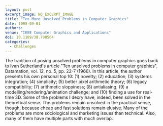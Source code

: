 ```yaml
---
layout: post
excerpt_image: NO_EXCERPT_IMAGE
title: "Ten More Unsolved Problems in Computer Graphics"
date: 1998-09-01
authors: 
venue: "IEEE Computer Graphics and Applications"
doi: 10.1109/38.708564
categories:
  - Challenges
---
```

The tradition of posing unsolved problems in computer graphics goes back to Ivan Sutherland's article "Ten unsolved problems in computer graphics", Datamation, vol. 12, no. 5, pp. 22-7 (1966). In this article, the author presents his own personal top 10: (1) novelty; (2) education; (3) systems integration; (4) simplicity; (5) better pixel arithmetic theory; (6) legacy compatibility; (7) arithmetic sloppiness; (8) antialiasing; (9) a modelling/rendering/animation challenge; and (10) finding a use for real-time 3D. Some of the problems I decry have, indeed, been solved in the theoretical sense. The problems remain unsolved in the practical sense, though, because cheap and fast solutions remain elusive. Many of the problems are more sociological and marketing issues than technical. Also, many of them have multiple parts with much overlap.
